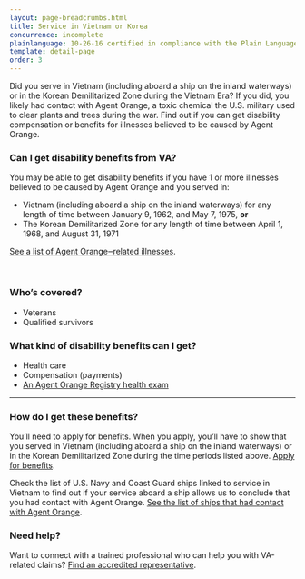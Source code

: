```yaml
---
layout: page-breadcrumbs.html
title: Service in Vietnam or Korea
concurrence: incomplete
plainlanguage: 10-26-16 certified in compliance with the Plain Language Act
template: detail-page
order: 3
---
```


<div class="va-introtext">

Did you serve in Vietnam (including aboard a ship on the inland waterways) or in the Korean Demilitarized Zone during the Vietnam Era? If you did, you likely had contact with Agent Orange, a toxic chemical the U.S. military used to clear plants and trees during the war. Find out if you can get disability compensation or benefits for illnesses believed to be caused by Agent Orange.

</div>

<div class="feature" markdown="1">

### Can I get disability benefits from VA?

You may be able to get disability benefits if you have 1 or more illnesses believed to be caused by Agent Orange and you served in:

- Vietnam (including aboard a ship on the inland waterways) for any length of time between January 9, 1962, and May 7, 1975, **or**
- The Korean Demilitarized Zone for any length of time between April 1, 1968, and August 31, 1971

[See a list of Agent Orange‒related illnesses](/disability-benefits/conditions/exposure-to-hazardous-materials/agent-orange/diseases/).

<br>

### Who’s covered?

- Veterans
- Qualified survivors

</div>

### What kind of disability benefits can I get?

- Health care
- Compensation (payments)
- [An Agent Orange Registry health exam](/disability-benefits/conditions/exposure-to-hazardous-materials/agent-orange/registry-health-exam/)

-----

### How do I get these benefits?

You’ll need to apply for benefits. When you apply, you’ll have to show that you served in Vietnam (including aboard a ship on the inland waterways) or in the Korean Demilitarized Zone during the time periods listed above. [Apply for benefits](/disability-benefits/apply/).

Check the list of U.S. Navy and Coast Guard ships linked to service in Vietnam to find out if your service aboard a ship allows us to conclude that you had contact with Agent Orange. [See the list of ships that had contact with Agent Orange](https://www.publichealth.va.gov/exposures/agentorange/shiplist/list.asp).

### Need help?
Want to connect with a trained professional who can help you with VA-related claims? [Find an accredited representative](/disability-benefits/apply/help/).
